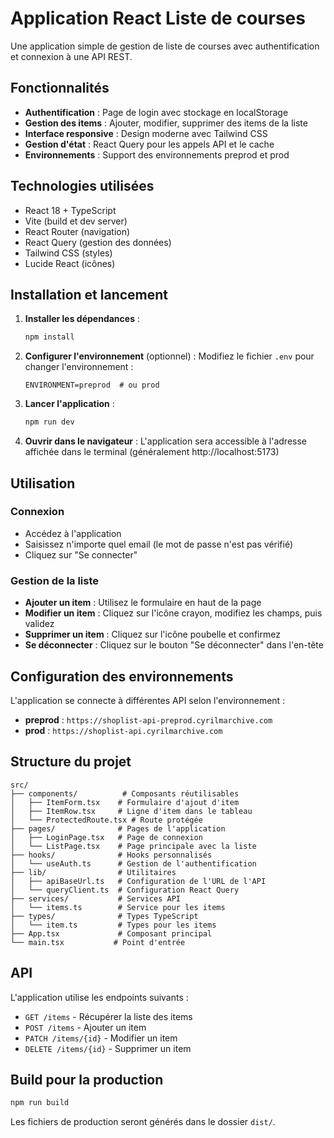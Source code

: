 # Application React Liste de courses

Une application simple de gestion de liste de courses avec authentification et connexion à une API REST.

## Fonctionnalités

- **Authentification** : Page de login avec stockage en localStorage
- **Gestion des items** : Ajouter, modifier, supprimer des items de la liste
- **Interface responsive** : Design moderne avec Tailwind CSS
- **Gestion d'état** : React Query pour les appels API et le cache
- **Environnements** : Support des environnements preprod et prod

## Technologies utilisées

- React 18 + TypeScript
- Vite (build et dev server)
- React Router (navigation)
- React Query (gestion des données)
- Tailwind CSS (styles)
- Lucide React (icônes)

## Installation et lancement

1. **Installer les dépendances** :
   ```bash
   npm install
   ```

2. **Configurer l'environnement** (optionnel) :
   Modifiez le fichier `.env` pour changer l'environnement :
   ```
   ENVIRONMENT=preprod  # ou prod
   ```

3. **Lancer l'application** :
   ```bash
   npm run dev
   ```

4. **Ouvrir dans le navigateur** :
   L'application sera accessible à l'adresse affichée dans le terminal (généralement http://localhost:5173)

## Utilisation

### Connexion
- Accédez à l'application
- Saisissez n'importe quel email (le mot de passe n'est pas vérifié)
- Cliquez sur "Se connecter"

### Gestion de la liste
- **Ajouter un item** : Utilisez le formulaire en haut de la page
- **Modifier un item** : Cliquez sur l'icône crayon, modifiez les champs, puis validez
- **Supprimer un item** : Cliquez sur l'icône poubelle et confirmez
- **Se déconnecter** : Cliquez sur le bouton "Se déconnecter" dans l'en-tête

## Configuration des environnements

L'application se connecte à différentes API selon l'environnement :

- **preprod** : `https://shoplist-api-preprod.cyrilmarchive.com`
- **prod** : `https://shoplist-api.cyrilmarchive.com`

## Structure du projet

```
src/
├── components/          # Composants réutilisables
│   ├── ItemForm.tsx    # Formulaire d'ajout d'item
│   ├── ItemRow.tsx     # Ligne d'item dans le tableau
│   └── ProtectedRoute.tsx # Route protégée
├── pages/              # Pages de l'application
│   ├── LoginPage.tsx   # Page de connexion
│   └── ListPage.tsx    # Page principale avec la liste
├── hooks/              # Hooks personnalisés
│   └── useAuth.ts      # Gestion de l'authentification
├── lib/                # Utilitaires
│   ├── apiBaseUrl.ts   # Configuration de l'URL de l'API
│   └── queryClient.ts  # Configuration React Query
├── services/           # Services API
│   └── items.ts        # Service pour les items
├── types/              # Types TypeScript
│   └── item.ts         # Types pour les items
├── App.tsx             # Composant principal
└── main.tsx           # Point d'entrée
```

## API

L'application utilise les endpoints suivants :

- `GET /items` - Récupérer la liste des items
- `POST /items` - Ajouter un item
- `PATCH /items/{id}` - Modifier un item
- `DELETE /items/{id}` - Supprimer un item

## Build pour la production

```bash
npm run build
```

Les fichiers de production seront générés dans le dossier `dist/`.